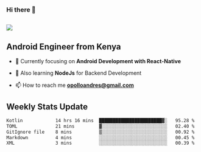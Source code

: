 ### Hi there 👋
<h2 align="left"><img src="https://readme-typing-svg.herokuapp.com?color=000000&lines=I'm+Andrew+Opollo😊;Welcome+to+my+Github😜"> </h2>

## Android Engineer from Kenya


- 🌱 Currently focusing on **Android Development with React-Native**

- 🔭 Also learning **NodeJs** for Backend Development

- 📫 How to reach me **opolloandres@gmail.com**


## Weekly Stats Update
<!--START_SECTION:waka-->

```txt
Kotlin            14 hrs 16 mins  ███████████████████████▓░   95.28 %
TOML              21 mins         ▓░░░░░░░░░░░░░░░░░░░░░░░░   02.40 %
GitIgnore file    8 mins          ▒░░░░░░░░░░░░░░░░░░░░░░░░   00.92 %
Markdown          4 mins          ░░░░░░░░░░░░░░░░░░░░░░░░░   00.45 %
XML               3 mins          ░░░░░░░░░░░░░░░░░░░░░░░░░   00.39 %
```

<!--END_SECTION:waka-->



